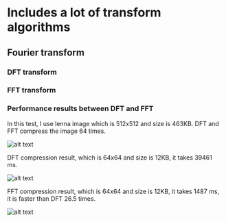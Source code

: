 # Includes a lot of transform algorithms
## Fourier transform
### DFT transform
### FFT transform
### Performance results between DFT and FFT
In this test, I use lenna image which is 512x512 and size is 463KB.
DFT and FFT compress the image 64 times.

![alt text](https://github.com/Andy-Gong/transforms/blob/master/src/main/resources/Lenna_color.png)

DFT compression result, which is 64x64 and size is 12KB, it takes 39461 ms.

![alt text](https://github.com/Andy-Gong/transforms/blob/master/DFTCompressLenna.png)

FFT compression result, which is 64x64 and size is 12KB, it takes 1487 ms, it is faster than DFT 26.5 times.

![alt text](https://github.com/Andy-Gong/transforms/blob/master/FFTCompressLenna.png)






